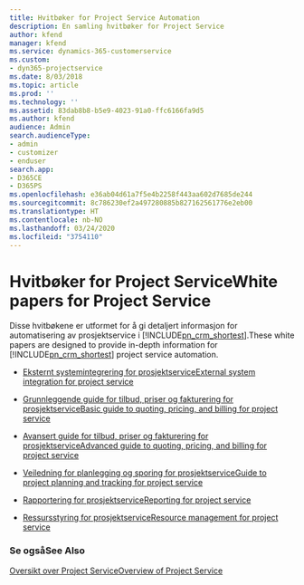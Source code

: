 ```yaml
---
title: Hvitbøker for Project Service Automation
description: En samling hvitbøker for Project Service
author: kfend
manager: kfend
ms.service: dynamics-365-customerservice
ms.custom:
- dyn365-projectservice
ms.date: 8/03/2018
ms.topic: article
ms.prod: ''
ms.technology: ''
ms.assetid: 83dab8b8-b5e9-4023-91a0-ffc6166fa9d5
ms.author: kfend
audience: Admin
search.audienceType:
- admin
- customizer
- enduser
search.app:
- D365CE
- D365PS
ms.openlocfilehash: e36ab04d61a7f5e4b2258f443aa602d7685de244
ms.sourcegitcommit: 8c786230ef2a497280885b827162561776e2eb00
ms.translationtype: HT
ms.contentlocale: nb-NO
ms.lasthandoff: 03/24/2020
ms.locfileid: "3754110"
---
```

# <a name="white-papers-for-project-service"></a><span data-ttu-id="74b09-103">Hvitbøker for Project Service</span><span class="sxs-lookup"><span data-stu-id="74b09-103">White papers for Project Service</span></span>

<span data-ttu-id="74b09-104">Disse hvitbøkene er utformet for å gi detaljert informasjon for automatisering av prosjektservice i [!INCLUDE[pn_crm_shortest](../includes/pn-crm-shortest.md)].</span><span class="sxs-lookup"><span data-stu-id="74b09-104">These white papers are designed to provide in-depth information for [!INCLUDE[pn_crm_shortest](../includes/pn-crm-shortest.md)] project service automation.</span></span>

-   [<span data-ttu-id="74b09-105">Eksternt systemintegrering for prosjektservice</span><span class="sxs-lookup"><span data-stu-id="74b09-105">External system integration for project service</span></span>](https://go.microsoft.com/fwlink/?LinkId=825445)

-   [<span data-ttu-id="74b09-106">Grunnleggende guide for tilbud, priser og fakturering for prosjektservice</span><span class="sxs-lookup"><span data-stu-id="74b09-106">Basic guide to quoting, pricing, and billing for project service</span></span>](https://go.microsoft.com/fwlink/?LinkId=825241)

-   [<span data-ttu-id="74b09-107">Avansert guide for tilbud, priser og fakturering for prosjektservice</span><span class="sxs-lookup"><span data-stu-id="74b09-107">Advanced guide to quoting, pricing, and billing for project service</span></span>](https://go.microsoft.com/fwlink/?LinkId=825242)

-   [<span data-ttu-id="74b09-108">Veiledning for planlegging og sporing for prosjektservice</span><span class="sxs-lookup"><span data-stu-id="74b09-108">Guide to project planning and tracking for project service</span></span>](https://go.microsoft.com/fwlink/?LinkId=825243)

-   [<span data-ttu-id="74b09-109">Rapportering for prosjektservice</span><span class="sxs-lookup"><span data-stu-id="74b09-109">Reporting for project service</span></span>](https://go.microsoft.com/fwlink/?LinkId=825446)

-   [<span data-ttu-id="74b09-110">Ressursstyring for prosjektservice</span><span class="sxs-lookup"><span data-stu-id="74b09-110">Resource management for project service</span></span>](https://go.microsoft.com/fwlink/?LinkId=825244)

### <a name="see-also"></a><span data-ttu-id="74b09-111">Se også</span><span class="sxs-lookup"><span data-stu-id="74b09-111">See Also</span></span>
 [<span data-ttu-id="74b09-112">Oversikt over Project Service</span><span class="sxs-lookup"><span data-stu-id="74b09-112">Overview of Project Service</span></span>](../project-service/overview.md)

